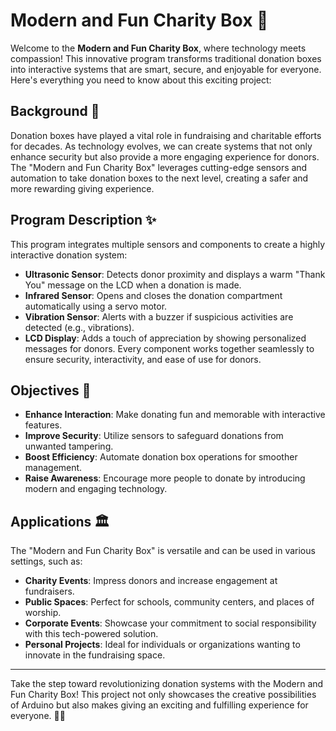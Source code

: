 # Modern and Fun Charity Box 🚀
Welcome to the **Modern and Fun Charity Box**, where technology meets compassion! This innovative program transforms traditional donation boxes into interactive systems that are smart, secure, and enjoyable for everyone. Here's everything you need to know about this exciting project:
## Background 🌟
Donation boxes have played a vital role in fundraising and charitable efforts for decades. As technology evolves, we can create systems that not only enhance security but also provide a more engaging experience for donors. The "Modern and Fun Charity Box" leverages cutting-edge sensors and automation to take donation boxes to the next level, creating a safer and more rewarding giving experience.
## Program Description ✨
This program integrates multiple sensors and components to create a highly interactive donation system:
- **Ultrasonic Sensor**: Detects donor proximity and displays a warm "Thank You" message on the LCD when a donation is made.
- **Infrared Sensor**: Opens and closes the donation compartment automatically using a servo motor.
- **Vibration Sensor**: Alerts with a buzzer if suspicious activities are detected (e.g., vibrations).
- **LCD Display**: Adds a touch of appreciation by showing personalized messages for donors.
Every component works together seamlessly to ensure security, interactivity, and ease of use for donors.
## Objectives 🎯
- **Enhance Interaction**: Make donating fun and memorable with interactive features.
- **Improve Security**: Utilize sensors to safeguard donations from unwanted tampering.
- **Boost Efficiency**: Automate donation box operations for smoother management.
- **Raise Awareness**: Encourage more people to donate by introducing modern and engaging technology.
## Applications 🏛️
The "Modern and Fun Charity Box" is versatile and can be used in various settings, such as:
- **Charity Events**: Impress donors and increase engagement at fundraisers.
- **Public Spaces**: Perfect for schools, community centers, and places of worship.
- **Corporate Events**: Showcase your commitment to social responsibility with this tech-powered solution.
- **Personal Projects**: Ideal for individuals or organizations wanting to innovate in the fundraising space.
---
Take the step toward revolutionizing donation systems with the Modern and Fun Charity Box! This project not only showcases the creative possibilities of Arduino but also makes giving an exciting and fulfilling experience for everyone. 🎉✨
